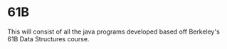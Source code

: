 # 61B
This will consist of all the java programs developed based off Berkeley's 61B Data Structures course.
